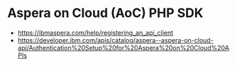 # Aspera on Cloud (AoC) PHP SDK

- https://ibmaspera.com/help/registering_an_api_client
- https://developer.ibm.com/apis/catalog/aspera--aspera-on-cloud-api/Authentication%20Setup%20for%20Aspera%20on%20Cloud%20APIs
